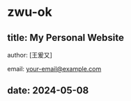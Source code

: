 # zwu-ok

title: My Personal Website
---


author: [王爰又]


email: [your-email@example.com](mailto:your-email@example.com)


date: 2024-05-08
---
